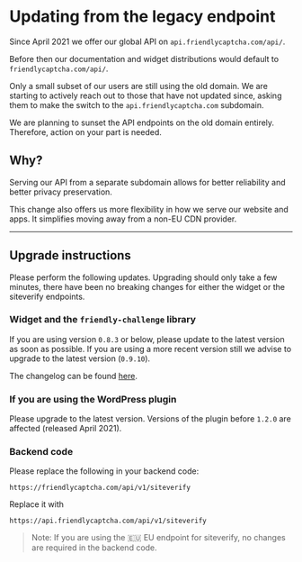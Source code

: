 # Updating from the legacy endpoint

Since April 2021 we offer our global API on `api.friendlycaptcha.com/api/`.

Before then our documentation and widget distributions would default to `friendlycaptcha.com/api/`.

Only a small subset of our users are still using the old domain. We are starting to actively reach out to those that have not updated since, asking them to make the switch to the `api.friendlycaptcha.com` subdomain.

We are planning to sunset the API endpoints on the old domain entirely. Therefore, action on your part is needed.

## Why?

Serving our API from a separate subdomain allows for better reliability and better privacy preservation.



This change also offers us more flexibility in how we serve our website and apps. It simplifies moving away from a non-EU CDN provider.

---

## Upgrade instructions

Please perform the following updates. Upgrading should only take a few minutes, there have been no breaking changes for either the widget or the siteverify endpoints.

### Widget and the `friendly-challenge` library

If you are using version `0.8.3` or below, please update to the latest version as soon as possible. If you are using a more recent version still we advise to upgrade to the latest version (`0.9.10`).

The changelog can be found [here](https://github.com/FriendlyCaptcha/friendly-challenge/blob/master/docs/changelog.md).

### If you are using the WordPress plugin

Please upgrade to the latest version. Versions of the plugin before `1.2.0` are affected (released April 2021).

### Backend code

Please replace the following in your backend code:

```https://friendlycaptcha.com/api/v1/siteverify```

Replace it with

```https://api.friendlycaptcha.com/api/v1/siteverify```

> Note: If you are using the 🇪🇺 EU endpoint for siteverify, no changes are required in the backend code.
